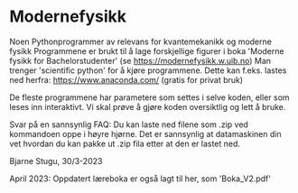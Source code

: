 # Modernefysikk
Noen Pythonprogrammer av relevans for kvantemekanikk og moderne fysikk
Programmene er brukt til å lage forskjellige figurer i boka 'Moderne fysikk for Bachelorstudenter'
(se https://modernefysikk.w.uib.no) 
Man trenger 'scientific python' for å kjøre programmene. Dette kan f.eks. lastes ned herfra:
https://www.anaconda.com/ (gratis for privat bruk)

De fleste programmene har parametere som settes i selve koden, eller som leses inn interaktivt. 
Vi skal prøve å gjøre koden oversiktlig og lett å bruke.

Svar på en sannsynlig FAQ: Du kan laste ned filene som .zip ved kommandoen oppe i høyre hjørne.
Det er sannsynlig at datamaskinen din vet hvordan du kan pakke ut .zip fila etter at den er lastet ned.

Bjarne Stugu, 30/3-2023

April 2023: Oppdatert læreboka er også lagt til her, som 'Boka_V2.pdf'
